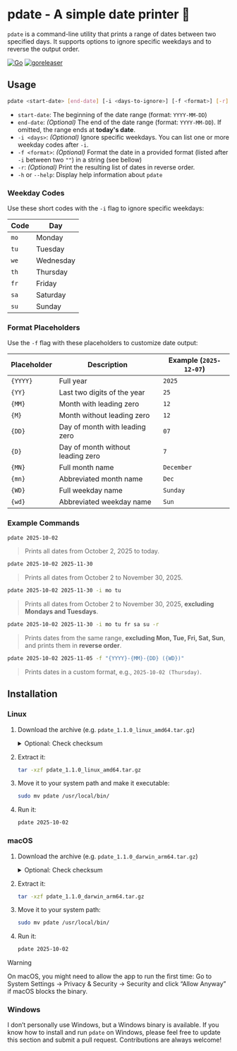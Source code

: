 # pdate - A simple date printer 📆

`pdate` is a command-line utility that prints a range of dates between two specified days. It supports options to ignore specific weekdays and to reverse the output order.

[![Go](https://github.com/joel-muller/pdate/actions/workflows/go.yml/badge.svg)](https://github.com/joel-muller/pdate/actions/workflows/go.yml) [![goreleaser](https://github.com/joel-muller/pdate/actions/workflows/release.yml/badge.svg)](https://github.com/joel-muller/pdate/actions/workflows/release.yml)

## Usage

```bash
pdate <start-date> [end-date] [-i <days-to-ignore>] [-f <format>] [-r]
```

* `start-date`: The beginning of the date range (format: `YYYY-MM-DD`)
* `end-date`: *(Optional)* The end of the date range (format: `YYYY-MM-DD`). If omitted, the range ends at **today's date**.
* `-i <days>`: *(Optional)* Ignore specific weekdays. You can list one or more weekday codes after `-i`. 
* `-f <format>`: *(Optional)* Format the date in a provided format (listed after `-i` between two `""`) in a string (see bellow)
* `-r`: *(Optional)* Print the resulting list of dates in reverse order.
* `-h` or `--help`: Display help information about `pdate`


### Weekday Codes

Use these short codes with the `-i` flag to ignore specific weekdays:

| Code | Day       |
|------|-----------|
| `mo` | Monday    |
| `tu` | Tuesday   |
| `we` | Wednesday |
| `th` | Thursday  |
| `fr` | Friday    |
| `sa` | Saturday  |
| `su` | Sunday    |

### Format Placeholders

Use the `-f` flag with these placeholders to customize date output:

| Placeholder | Description                       | Example (`2025-12-07`) |
|-------------|-----------------------------------|------------------------|
| `{YYYY}`    | Full year                         | `2025`                 |
| `{YY}`      | Last two digits of the year       | `25`                   |
| `{MM}`      | Month with leading zero           | `12`                   |
| `{M}`       | Month without leading zero        | `12`                   |
| `{DD}`      | Day of month with leading zero    | `07`                   |
| `{D}`       | Day of month without leading zero | `7`                    |
| `{MN}`      | Full month name                   | `December`             |
| `{mn}`      | Abbreviated month name            | `Dec`                  |
| `{WD}`      | Full weekday name                 | `Sunday`               |
| `{wd}`      | Abbreviated weekday name          | `Sun`                  |

### Example Commands

```bash
pdate 2025-10-02
```

> Prints all dates from October 2, 2025 to today.

```bash
pdate 2025-10-02 2025-11-30
```

> Prints all dates from October 2 to November 30, 2025.

```bash
pdate 2025-10-02 2025-11-30 -i mo tu
```

> Prints all dates from October 2 to November 30, 2025, **excluding Mondays and Tuesdays**.

```bash
pdate 2025-10-02 2025-11-30 -i mo tu fr sa su -r
```

> Prints dates from the same range, **excluding Mon, Tue, Fri, Sat, Sun**, and prints them in **reverse order**.

```bash
pdate 2025-10-02 2025-11-05 -f "{YYYY}-{MM}-{DD} ({WD})"
```

> Prints dates in a custom format, e.g., `2025-10-02 (Thursday)`.

## Installation

### Linux

1. Download the archive (e.g. `pdate_1.1.0_linux_amd64.tar.gz`)

   <details><summary>Optional: Check checksum</summary>

   ```bash
   sha256sum -c pdate_1.1.0_checksums.txt
   ```

   </details>

2. Extract it:

   ```bash
   tar -xzf pdate_1.1.0_linux_amd64.tar.gz
   ```

3. Move it to your system path and make it executable:

   ```bash
   sudo mv pdate /usr/local/bin/
   ```

4. Run it:

   ```bash
   pdate 2025-10-02
   ```

### macOS

1. Download the archive (e.g. `pdate_1.1.0_darwin_arm64.tar.gz`)

   <details><summary>Optional: Check checksum</summary>

   ```bash
   shasum -a 256 -c pdate_1.1.0_checksums.txt
   ```

   </details>

2. Extract it:

   ```bash
   tar -xzf pdate_1.1.0_darwin_arm64.tar.gz
   ```

3. Move it to your system path:

   ```bash
   sudo mv pdate /usr/local/bin/
   ```

4. Run it:

   ```bash
   pdate 2025-10-02
   ```

> [!WARNING]
> On macOS, you might need to allow the app to run the first time:
> Go to System Settings → Privacy & Security → Security and click “Allow Anyway” if macOS blocks the binary.

### Windows

I don’t personally use Windows, but a Windows binary is available. If you know how to install and run `pdate` on Windows, please feel free to update this section and submit a pull request. Contributions are always welcome!